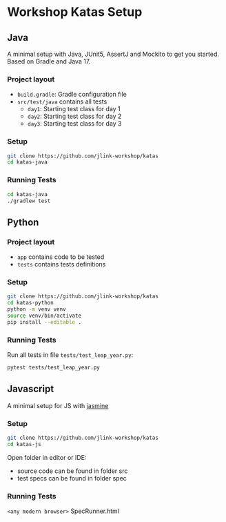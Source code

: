 # Workshop Katas Setup

## Java

A minimal setup with Java, JUnit5, AssertJ and Mockito to get you started.
Based on Gradle and Java 17.

### Project layout

- `build.gradle`: Gradle configuration file
- `src/test/java` contains all tests
  - `day1`: Starting test class for day 1
  - `day2`: Starting test class for day 2
  - `day3`: Starting test class for day 3

### Setup

```bash
git clone https://github.com/jlink-workshop/katas
cd katas-java
```

### Running Tests

```bash
cd katas-java
./gradlew test
```

## Python

### Project layout

- `app` contains code to be tested
- `tests` contains tests definitions

### Setup

```bash
git clone https://github.com/jlink-workshop/katas
cd katas-python
python -m venv venv
source venv/bin/activate
pip install --editable .
```

### Running Tests

Run all tests in file `tests/test_leap_year.py`:

```bash
pytest tests/test_leap_year.py
```

## Javascript

A minimal setup for JS with [jasmine](http://jasmine.github.io/)

### Setup

```bash
git clone https://github.com/jlink-workshop/katas
cd katas-js
```

Open folder in editor or IDE:
- source code can be found in folder src
- test specs can be found in folder spec

### Running Tests

`<any modern browser>` SpecRunner.html
